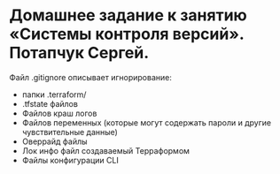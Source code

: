 # Домашнее задание к занятию «Системы контроля версий». Потапчук Сергей.

[](img/img-01-01.png)

[](img/img-01-02.png)

[](img/img-01-03.png)

[](img/img-01-04.png)

[](img/img-01-05.png)

[](img/img-01-06.png)

Файл .gitignore описывает игнорирование:

* папки .terraform/
* .tfstate файлов
* Файлов краш логов
* Файлов переменных (которые могут содержать пароли и другие чувствительные данные)
* Оверрайд файлы
* Лок инфо файл создаваемый Терраформом
* Файлы конфигурации CLI

[](img/img-01-07.png)

[](img/img-01-08.png)

